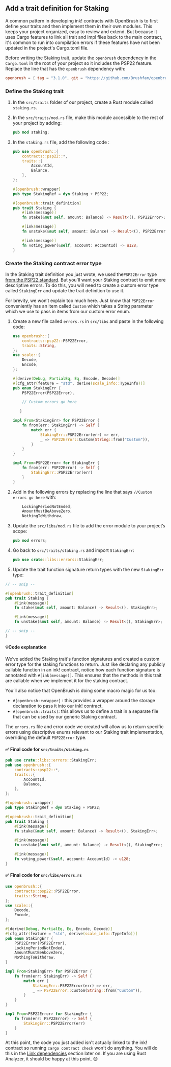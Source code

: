 ## Add a trait definition for Staking

A common pattern in developing ink! contracts with OpenBrush is to first define your traits and then implement them in their own modules. This keeps your project organized, easy to review and extend. But because it uses Cargo features to link all trait and impl files back to the main contract, it's common to run into compilation errors if these features have not been updated in the project's Cargo.toml file.

Before writing the Staking trait, update the `openbrush` dependency in the `Cargo.toml` in the root of your project so it includes the PSP22 feature. Replace the line that has the `openbrush` dependency with:

```toml
openbrush = { tag = "3.1.0", git = "https://github.com/Brushfam/openbrush-contracts", default-features = false, features = ["psp22"] }
```

### Define the Staking trait

1. In the `src/traits` folder of our project, create a Rust module called `staking.rs`.
2. In the `src/traits/mod.rs` file, make this module accessible to the rest of your project by adding:
    
    ```rust
    pub mod staking;
    ```
    
3. In the `staking.rs` file, add the following code :
    
    ```rust
    pub use openbrush::{
        contracts::psp22::*,
        traits::{
            AccountId,
            Balance,
        },
    };
    
    #[openbrush::wrapper]
    pub type StakingRef = dyn Staking + PSP22;
    
    #[openbrush::trait_definition]
    pub trait Staking {
        #[ink(message)]
        fn stake(&mut self, amount: Balance) -> Result<(), PSP22Error>;
    
        #[ink(message)]
        fn unstake(&mut self, amount: Balance) -> Result<(), PSP22Error>;
    
        #[ink(message)]
        fn voting_power(&self, account: AccountId) -> u128;
    }
    ```

### Create the Staking contract error type

In the Staking trait definition you just wrote, we used the`PSP22Error` type [from the PSP22 standard](https://github.com/w3f/PSPs/blob/master/PSPs/psp-22.md#Errors). But you'll want your Staking contract to emit more descriptive errors. To do this, you will need to create a custom error type called `StakingErr` and update the trait definition to use it.

For brevity, we won’t explain too much here. Just know that `PSP22Error` conveniently has an item called `Custom` which takes a String parameter which we use to pass in items from our custom error enum.

1. Create a new file called `errors.rs` in `src/libs` and paste in the following code:
    
    ```rust
    use openbrush::{
        contracts::psp22::PSP22Error,
        traits::String,
    };
    use scale::{
        Decode,
        Encode,
    };
    
    #[derive(Debug, PartialEq, Eq, Encode, Decode)]
    #[cfg_attr(feature = "std", derive(scale_info::TypeInfo))]
    pub enum StakingErr {
        PSP22Error(PSP22Error),
    
        // Custom errors go here
    
       }
    
    impl From<StakingErr> for PSP22Error {
        fn from(err: StakingErr) -> Self {
            match err {
                StakingErr::PSP22Error(err) => err,
                _ => PSP22Error::Custom(String::from("Custom")),
            }
        }
    }
    
    impl From<PSP22Error> for StakingErr {
        fn from(err: PSP22Error) -> Self {
            StakingErr::PSP22Error(err)
        }
    }
    ```
    
2. Add in the following errors by replacing the line that says `//Custom errors go here` with:
    
    ```rust
    	LockingPeriodNotEnded,
        AmountMustBeAboveZero,
        NothingToWithdraw,
    ```
    
3. Update the `src/libs/mod.rs` file to add the error module to your project’s scope:
    
    ```rust
    pub mod errors;
    ```
    
4. Go back to `src/traits/staking.rs`  and import `StakingErr`:
    
    ```rust
    pub use crate::libs::errors::StakingErr;
    ```
    

5. Update the trait function signature return types with the new `StakingErr` type:

```rust
// -- snip --

#[openbrush::trait_definition]
pub trait Staking {
    #[ink(message)]
    fn stake(&mut self, amount: Balance) -> Result<(), StakingErr>;

    #[ink(message)]
    fn unstake(&mut self, amount: Balance) -> Result<(), StakingErr>;

// -- snip --
}
```

<!-- slide:break -->

<!-- tabs:start -->

#### **💡Code explanation**

We’ve added the Staking trait's function signatures and created a custom error type for the staking functions to return. Just like declaring any publicly callable function in an ink! contract, notice how each function signature is annotated with `#[ink(message)]`. This ensures that the methods in this trait are callable when we implement it for the staking contract. 

You’ll also notice that OpenBrush is doing some macro magic for us too:

- `#[openbrush::wrapper]` : this provides a wrapper around the storage declaration to pass it into our ink! contract.
- `#[openbrush::traits]`: this allows us to define a trait in a separate file that can be used by our generic Staking contract.

The `errors.rs` file and error code we created will allow us to return specific errors using descriptive enums relevant to our Staking trait implementation, overriding the default `PSP22Error` type.


#### **✅ Final code for `src/traits/staking.rs`**

```rust
pub use crate::libs::errors::StakingErr;
pub use openbrush::{
    contracts::psp22::*,
    traits::{
        AccountId,
        Balance,
    },
};

#[openbrush::wrapper]
pub type StakingRef = dyn Staking + PSP22;

#[openbrush::trait_definition]
pub trait Staking {
    #[ink(message)]
    fn stake(&mut self, amount: Balance) -> Result<(), StakingErr>;

    #[ink(message)]
    fn unstake(&mut self, amount: Balance) -> Result<(), StakingErr>;

    #[ink(message)]
    fn voting_power(&self, account: AccountId) -> u128;
}
```

#### **✅ Final code for `src/libs/errors.rs`**

```rust
use openbrush::{
    contracts::psp22::PSP22Error,
    traits::String,
};
use scale::{
    Decode,
    Encode,
};

#[derive(Debug, PartialEq, Eq, Encode, Decode)]
#[cfg_attr(feature = "std", derive(scale_info::TypeInfo))]
pub enum StakingErr {
    PSP22Error(PSP22Error),
    LockingPeriodNotEnded,
    AmountMustBeAboveZero,
    NothingToWithdraw,
}

impl From<StakingErr> for PSP22Error {
    fn from(err: StakingErr) -> Self {
        match err {
            StakingErr::PSP22Error(err) => err,
            _ => PSP22Error::Custom(String::from("Custom")),
        }
    }
}

impl From<PSP22Error> for StakingErr {
    fn from(err: PSP22Error) -> Self {
        StakingErr::PSP22Error(err)
    }
}
```

<!-- tabs:end -->

At this point, the code you just added isn't actually linked to the ink! contract so running `cargo contract check` won't do anything. You will do this in the [Link dependencies](./dependencies) section later on. If you are using Rust Analyzer, it should be happy at this point. 😊